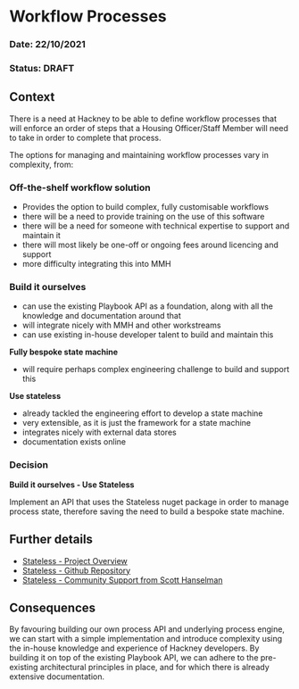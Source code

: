# Workflow Processes

### **Date:** 22/10/2021

### **Status:** DRAFT

## **Context**

There is a need at Hackney to be able to define workflow processes that will enforce an order of steps that a Housing Officer/Staff Member will need to take in order to complete that process.

The options for managing and maintaining workflow processes vary in complexity, from:

### Off-the-shelf workflow solution

  - Provides the option to build complex, fully customisable workflows
  - there will be a need to provide training on the use of this software
  - there will be a need for someone with technical expertise to support and maintain it
  - there will most likely be one-off or ongoing fees around licencing and support
  - more difficulty integrating this into MMH

### Build it ourselves

  - can use the existing Playbook API as a foundation, along with all the knowledge and documentation around that
  - will integrate nicely with MMH and other workstreams
  - can use existing in-house developer talent to build and maintain this

**Fully bespoke state machine**

  - will require perhaps complex engineering challenge to build and support this

****Use stateless****

  - already tackled the engineering effort to develop a state machine
  - very extensible, as it is just the framework for a state machine
  - integrates nicely with external data stores
  - documentation exists online

### Decision

**Build it ourselves - Use Stateless**

Implement an API that uses the Stateless nuget package in order to manage process state, therefore saving the need to build a bespoke state machine.

## **Further details**

- [Stateless - Project Overview](https://nblumhardt.com/2016/11/stateless-30/)
- [Stateless - Github Repository](https://github.com/dotnet-state-machine/stateless)
- [Stateless - Community Support from Scott Hanselman](https://www.hanselman.com/blog/stateless-30-a-state-machine-library-for-net-core)

## **Consequences**

By favouring building our own process API and underlying process engine, we can start with a simple implementation and introduce complexity using the in-house knowledge and experience of Hackney developers. By building it on top of the existing Playbook API, we can adhere to the pre-existing architectural principles in place, and for which there is already extensive documentation.